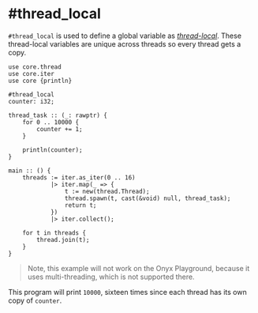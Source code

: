 # #thread_local

`#thread_local` is used to define a global variable as [*thread-local*](https://en.wikipedia.org/wiki/Thread-local_storage).
These thread-local variables are unique across threads so every thread gets a copy.

```onyx
use core.thread
use core.iter
use core {println}

#thread_local
counter: i32;

thread_task :: (_: rawptr) {
	for 0 .. 10000 {
		counter += 1;
	}

	println(counter);
}

main :: () {
	threads := iter.as_iter(0 .. 16)
			|> iter.map(_ => {
				t := new(thread.Thread);
				thread.spawn(t, cast(&void) null, thread_task);
				return t;
			})
			|> iter.collect();

	for t in threads {
		thread.join(t);
	}
}
```
> Note, this example will not work on the Onyx Playground, because
> it uses multi-threading, which is not supported there.

This program will print `10000`, sixteen times since each thread
has its own copy of `counter`.
